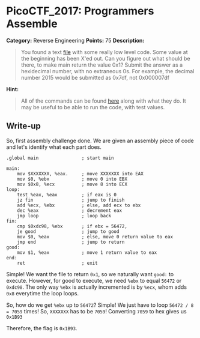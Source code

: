 # PicoCTF_2017: Programmers Assemble

**Category:** Reverse Engineering
**Points:** 75
**Description:**

>You found a text [file](assembly.s) with some really low level code. Some value at the beginning has been X'ed out. Can you figure out what should be there, to make main return the value 0x1? Submit the answer as a hexidecimal number, with no extraneous 0s. For example, the decimal number 2015 would be submitted as 0x7df, not 0x000007df

**Hint:**

>All of the commands can be found [here](https://en.wikipedia.org/wiki/X86_assembly_language) along with what they do.
It may be useful to be able to run the code, with test values.

## Write-up
So, first assembly challenge done.  We are given an assembly piece of code and let's identify what each part does.

    .global main                ; start main

    main:
        mov $XXXXXXX, %eax.     ; move XXXXXXX into EAX 
        mov $0, %ebx            ; move 0 into EBX
        mov $0x8, %ecx          ; move 8 into ECX
    loop:
        test %eax, %eax         ; if eax is 0
        jz fin                  ; jump to finish
        add %ecx, %ebx          ; else, add ecx to ebx
        dec %eax                ; decrement eax
        jmp loop                ; loop back
    fin:
        cmp $0xdc98, %ebx       ; if ebx = 56472,
        je good                 ; jump to good
        mov $0, %eax            ; else, move 0 return value to eax
        jmp end                 ; jump to return
    good:
        mov $1, %eax            ; move 1 return value to eax
    end:
        ret                     ; exit

Simple! We want the file to return `0x1`, so we naturally want `good:` to execute. However, for good to execute, we need `%ebx` to equal `56472` or `0xdc98`. The only way `%ebx` is actually incremented is by `%ecx`, whom adds `0x8` everytime the loop loops.

So, how do we get `%ebx` up to `56472`? Simple! We just have to loop `56472 / 8 = 7059` times! So, `XXXXXXX` has to be `7059`! Converting `7059` to hex gives us `0x1B93`

Therefore, the flag is `0x1B93`.
<!--stackedit_data:
eyJoaXN0b3J5IjpbLTEzMzcxMjM3NjQsMzE5NTk2MjZdfQ==
-->